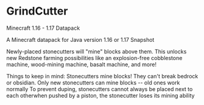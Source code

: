 # GrindCutter
Minecraft 1.16 - 1.17 Datapack


A Minecraft datapack for Java version 1.16 or 1.17 Snapshot

Newly-placed stonecutters will "mine" blocks above them. This unlocks new Redstone farming possibilities like an explosion-free cobblestone machine, wood-mining machine, basalt machine, and more!

Things to keep in mind:
Stonecutters mine blocks!
They can't break bedrock or obsidian.
Only new stonecutters can mine blocks -- old ones work normally
To prevent duping, stonecutters cannot always be placed next to each otherwhen pushed by a piston, the stonecutter loses its mining ability
